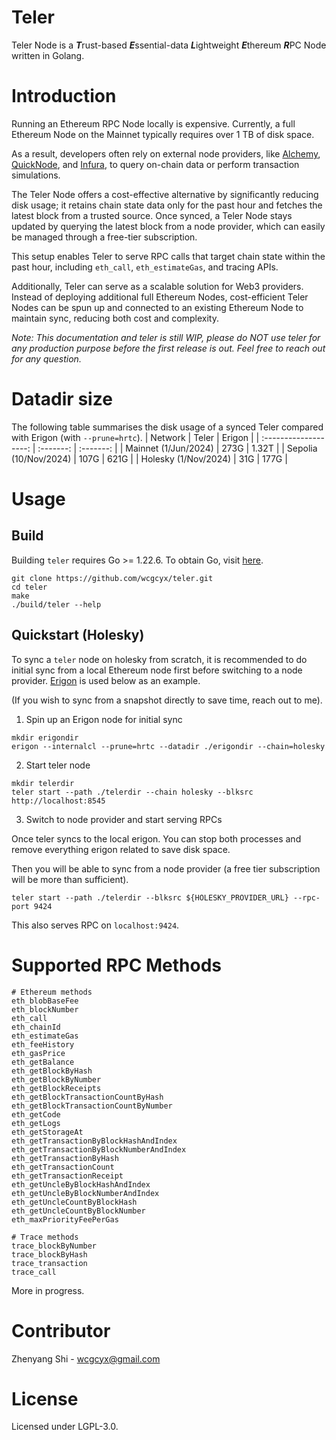 # Teler

Teler Node is a ***T***rust-based ***E***ssential-data ***L***ightweight ***E***thereum ***R***PC Node written in Golang.

# Introduction
Running an Ethereum RPC Node locally is expensive. Currently, a full Ethereum Node on the Mainnet typically requires over 1 TB of disk space.

As a result, developers often rely on external node providers, like [Alchemy](https://www.alchemy.com/), [QuickNode](https://www.quicknode.com/), and [Infura](https://www.infura.io/), to query on-chain data or perform transaction simulations.

The Teler Node offers a cost-effective alternative by significantly reducing disk usage; it retains chain state data only for the past hour and fetches the latest block from a trusted source. Once synced, a Teler Node stays updated by querying the latest block from a node provider, which can easily be managed through a free-tier subscription.

This setup enables Teler to serve RPC calls that target chain state within the past hour, including `eth_call`, `eth_estimateGas`, and tracing APIs.

Additionally, Teler can serve as a scalable solution for Web3 providers. Instead of deploying additional full Ethereum Nodes, cost-efficient Teler Nodes can be spun up and connected to an existing Ethereum Node to maintain sync, reducing both cost and complexity.

_Note: This documentation and teler is still WIP, please do NOT use teler for any production purpose before the first release is out. Feel free to reach out for any question._

# Datadir size
The following table summarises the disk usage of a synced Teler compared with Erigon (with `--prune=hrtc`).
|          Network      |   Teler   |   Erigon   |
| :-------------------: | :-------: |  :-------: |
|  Mainnet (1/Jun/2024) |   273G    |    1.32T   |
| Sepolia (10/Nov/2024) |   107G    |    621G    |
|  Holesky (1/Nov/2024) |   31G     |    177G    |

# Usage
## Build
Building `teler` requires Go >= 1.22.6. To obtain Go, visit [here](https://go.dev/doc/install).
```
git clone https://github.com/wcgcyx/teler.git
cd teler
make
./build/teler --help
```
## Quickstart (Holesky)
To sync a `teler` node on holesky from scratch, it is recommended to do initial sync from a local Ethereum node first before switching to a node provider. [Erigon](https://github.com/erigontech/erigon) is used below as an example.

(If you wish to sync from a snapshot directly to save time, reach out to me).

1. Spin up an Erigon node for initial sync
```
mkdir erigondir
erigon --internalcl --prune=hrtc --datadir ./erigondir --chain=holesky
```

2. Start teler node
```
mkdir telerdir
teler start --path ./telerdir --chain holesky --blksrc http://localhost:8545
```

3. Switch to node provider and start serving RPCs

Once teler syncs to the local erigon. You can stop both processes and remove everything erigon related to save disk space.

Then you will be able to sync from a node provider (a free tier subscription will be more than sufficient).

```
teler start --path ./telerdir --blksrc ${HOLESKY_PROVIDER_URL} --rpc-port 9424
```

This also serves RPC on `localhost:9424`.

# Supported RPC Methods
```
# Ethereum methods
eth_blobBaseFee
eth_blockNumber
eth_call
eth_chainId
eth_estimateGas
eth_feeHistory
eth_gasPrice
eth_getBalance
eth_getBlockByHash
eth_getBlockByNumber
eth_getBlockReceipts
eth_getBlockTransactionCountByHash
eth_getBlockTransactionCountByNumber
eth_getCode
eth_getLogs
eth_getStorageAt
eth_getTransactionByBlockHashAndIndex
eth_getTransactionByBlockNumberAndIndex
eth_getTransactionByHash
eth_getTransactionCount
eth_getTransactionReceipt
eth_getUncleByBlockHashAndIndex
eth_getUncleByBlockNumberAndIndex
eth_getUncleCountByBlockHash
eth_getUncleCountByBlockNumber
eth_maxPriorityFeePerGas

# Trace methods
trace_blockByNumber
trace_blockByHash
trace_transaction
trace_call
```
More in progress.

# Contributor
Zhenyang Shi - wcgcyx@gmail.com

# License
Licensed under LGPL-3.0.